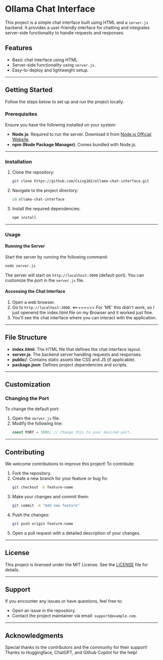 # Ollama Chat Interface

This project is a simple chat interface built using HTML and a `server.js` backend. It provides a user-friendly interface for chatting and integrates server-side functionality to handle requests and responses.

## Features

- Basic chat interface using HTML.
- Server-side functionality using `server.js`.
- Easy-to-deploy and lightweight setup.

---

## Getting Started

Follow the steps below to set up and run the project locally.

### Prerequisites

Ensure you have the following installed on your system:

- **Node.js**: Required to run the server. Download it from [Node.js Official Website](https://nodejs.org/).
- **npm (Node Package Manager)**: Comes bundled with Node.js.

---

### Installation

1. Clone the repository:
   ```bash
   git clone https://github.com/Csing102/ollama-chat-interface.git
   ```

2. Navigate to the project directory:
   ```bash
   cd ollama-chat-interface
   ```

3. Install the required dependencies:
   ```bash
   npm install
   ```

---

### Usage

#### Running the Server

Start the server by running the following command:
```bash
node server.js
```

The server will start on `http://localhost:3000` (default port). You can customize the port in the `server.js` file.

#### Accessing the Chat Interface

1. Open a web browser.
2. Go to `http://localhost:3000`. <======== For 'ME' this didn't work, so I just openend the index.html file on my Browser and it worked just fine.
3. You'll see the chat interface where you can interact with the application.

---

## File Structure

- **index.html**: The HTML file that defines the chat interface layout.
- **server.js**: The backend server handling requests and responses.
- **public/**: Contains static assets like CSS and JS (if applicable).
- **package.json**: Defines project dependencies and scripts.

---

## Customization

### Changing the Port
To change the default port:
1. Open the `server.js` file.
2. Modify the following line:
   ```javascript
   const PORT = 3000; // Change this to your desired port.
   ```

---

## Contributing

We welcome contributions to improve this project! To contribute:

1. Fork the repository.
2. Create a new branch for your feature or bug fix:
   ```bash
   git checkout -b feature-name
   ```
3. Make your changes and commit them:
   ```bash
   git commit -m "Add new feature"
   ```
4. Push the changes:
   ```bash
   git push origin feature-name
   ```
5. Open a pull request with a detailed description of your changes.

---

## License

This project is licensed under the MIT License. See the [LICENSE](LICENSE) file for details.

---

## Support

If you encounter any issues or have questions, feel free to:
- Open an issue in the repository.
- Contact the project maintainer via email: `support@example.com`.

---

## Acknowledgments

Special thanks to the contributors and the community for their support!
Thanks to Huggingface, ChatGPT, and Github Copilot for the help!
